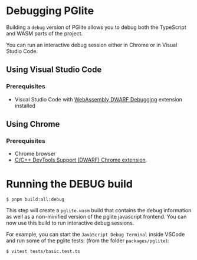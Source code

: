# Debugging PGlite

Building a `debug` version of PGlite allows you to debug both the TypeScript and WASM parts of the project.

You can run an interactive debug session either in Chrome or in Visual Studio Code.

## Using Visual Studio Code

### Prerequisites

- Visual Studio Code with [WebAssembly DWARF Debugging](https://marketplace.visualstudio.com/items?itemName=ms-vscode.wasm-dwarf-debugging) extension installed

## Using Chrome

### Prerequisites

- Chrome browser
- [C/C++ DevTools Support (DWARF) Chrome extension](https://goo.gle/wasm-debugging-extension).

# Running the DEBUG build

`$ pnpm build:all:debug`

This step will create a `pglite.wasm` build that contains the debug information as well as a non-minified version of the pglite javascript frontend. You can now use this build to run interactive debug sessions.

For example, you can start the `JavaScript Debug Terminal` inside VSCode and run some of the pglite tests:
(from the folder `packages/pglite`):

`$ vitest tests/basic.test.ts`
